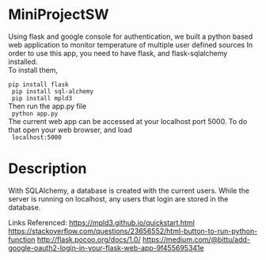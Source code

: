 # MiniProjectSW
<text> Using flask and google console for authentication, we built a python based web application to monitor temperature of multiple user defined sources
In order to use this app, you need to have flask, and flask-sqlalchemy installed.
</text>
</br>
To install them,
</br>
<code>
 pip install flask
</code>
</br>
<code>
  pip install sql-alchemy
</code>
</br>
<code>
  pip install mpld3
</code>
</br>
Then run the app.py file
</br>
<code>
  python app.py
</code>
</br>
The current web app can be accessed at your localhost port 5000. To do that open your web browser, and load 
</br>
<code>
localhost:5000
</code>
</br>
# Description
With SQLAlchemy, a database is created with the current users. While the server is running on localhost, any users that login are stored in the database.


Links Referenced:
https://mpld3.github.io/quickstart.html
https://stackoverflow.com/questions/23656552/html-button-to-run-python-function
http://flask.pocoo.org/docs/1.0/
https://medium.com/@bittu/add-google-oauth2-login-in-your-flask-web-app-9f455695341e
